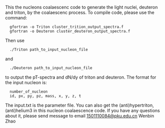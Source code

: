 This the nucleons coalaescenc code to generate the light nuclei, deuteron and triton, by the coalaescenc process. 
To compile code, please use the command:

      gfortran -o Triton cluster_trition_output_spectra.f 
      gfortran -o Deuteron cluster_deuteron_output_spectra.f 

Then use 

      ./Triton path_to_input_nucleon_file 

and

      ./Deuteron path_to_input_nucleon_file 

to output the pT-spectra and dN/dy of triton and deuteron. The format for the input nucleon is:

      number_of_nucleon
      id, px, py, pz, mass, x, y, z, t

The input.txt is the parameter file. You can also get the (anti)hypertriton, (anti)helium3 in this nucleon coalaescence code.
If you have any questions about it, please send message to email 1501110084@pku.edu.cn
Wenbin Zhao
 




